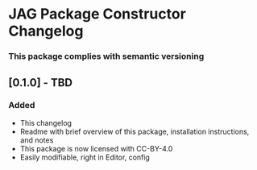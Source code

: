 # JAG Package Constructor Changelog

### This package complies with semantic versioning

## [0.1.0] - TBD

### Added
- This changelog
- Readme with brief overview of this package, installation instructions, and notes
- This package is now licensed with CC-BY-4.0
- Easily modifiable, right in Editor, config